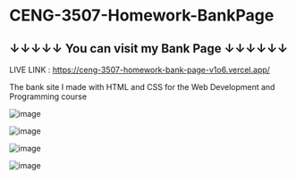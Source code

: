# CENG-3507-Homework-BankPage
## ↓↓↓↓↓ You can visit my Bank Page ↓↓↓↓↓↓
LIVE LINK : https://ceng-3507-homework-bank-page-v1o6.vercel.app/
<p>The bank site I made with HTML and CSS for the Web Development and Programming course</p>

![image](https://github.com/user-attachments/assets/c3a2c1dc-7e54-43c7-aa97-54e9632f8395)

![image](https://github.com/user-attachments/assets/4983c7f6-6e28-4b7a-9cf9-92eab5b1348f)

![image](https://github.com/user-attachments/assets/8051343b-31ee-485b-a8a1-ccbef2d2a91d)

![image](https://github.com/user-attachments/assets/637b63da-d776-405d-b53f-0c60d30691fc)

